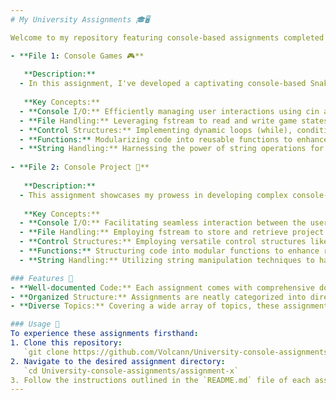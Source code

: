 ```yaml
---
# My University Assignments 🎓🖥️

Welcome to my repository featuring console-based assignments completed during my university coursework. These assignments encompass a variety of topics and programming concepts that I've mastered throughout my academic journey. Each assignment is meticulously organized in its own directory, complete with source code, detailed documentation, and supplementary files.

- **File 1: Console Games 🎮**
  
   **Description:**
  - In this assignment, I've developed a captivating console-based Snake and Ladder game. It includes robust functionalities such as starting a new game, continuing from the last session, exploring game rules, and choosing from multiple difficulty levels.
    
   **Key Concepts:**
  - **Console I/O:** Efficiently managing user interactions using cin and cout for seamless gameplay experience.
  - **File Handling:** Leveraging fstream to read and write game states, levels, and champion details, ensuring persistent game progress.
  - **Control Structures:** Implementing dynamic loops (while), conditional statements (if, else if, else), and intuitive switch cases to navigate through game menus.
  - **Functions:** Modularizing code into reusable functions to enhance code readability and maintainability.
  - **String Handling:** Harnessing the power of string operations for effective text manipulation and user input management.
 
- **File 2: Console Project 📁**
  
   **Description:**
  - This assignment showcases my prowess in developing complex console-based projects, focusing on honing my problem-solving skills and creativity.
    
   **Key Concepts:**
  - **Console I/O:** Facilitating seamless interaction between the user and the application using cin and cout for input and output operations.
  - **File Handling:** Employing fstream to store and retrieve project data, ensuring robust data management and persistence.
  - **Control Structures:** Employing versatile control structures like loops (while), conditionals (if, else if, else), and switch cases to streamline user navigation and interaction.
  - **Functions:** Structuring code into modular functions to enhance reusability and maintainability across different project functionalities.
  - **String Handling:** Utilizing string manipulation techniques to handle textual data effectively, enhancing user interaction and data management.

### Features 🌟
- **Well-documented Code:** Each assignment comes with comprehensive documentation, elucidating both code intricacies and underlying concepts.
- **Organized Structure:** Assignments are neatly categorized into directories, ensuring effortless navigation and management.
- **Diverse Topics:** Covering a wide array of topics, these assignments demonstrate proficiency in various facets of computer science.

### Usage 🚀
To experience these assignments firsthand:
1. Clone this repository:
   `git clone https://github.com/Volcann/University-console-assignments.git`
2. Navigate to the desired assignment directory:
   `cd University-console-assignments/assignment-x`
3. Follow the instructions outlined in the `README.md` file of each assignment to compile and execute the code seamlessly.
---
```

